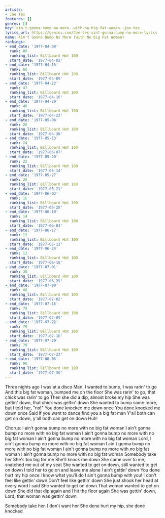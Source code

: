 ```yaml
---
artists:
- Joe Tex
features: []
genres: []
key: ain-t-gonna-bump-no-more--with-no-big-fat-woman--joe-tex
lyrics_url: https://genius.com/Joe-tex-aint-gonna-bump-no-more-lyrics
name: Ain't Gonna Bump No More (with No Big Fat Woman)
rankings:
- end_date: '1977-04-08'
  rank: 80
  ranking_list: Billboard Hot 100
  start_date: '1977-04-02'
- end_date: '1977-04-15'
  rank: 60
  ranking_list: Billboard Hot 100
  start_date: '1977-04-09'
- end_date: '1977-04-22'
  rank: 47
  ranking_list: Billboard Hot 100
  start_date: '1977-04-16'
- end_date: '1977-04-29'
  rank: 40
  ranking_list: Billboard Hot 100
  start_date: '1977-04-23'
- end_date: '1977-05-06'
  rank: 28
  ranking_list: Billboard Hot 100
  start_date: '1977-04-30'
- end_date: '1977-05-13'
  rank: 24
  ranking_list: Billboard Hot 100
  start_date: '1977-05-07'
- end_date: '1977-05-20'
  rank: 22
  ranking_list: Billboard Hot 100
  start_date: '1977-05-14'
- end_date: '1977-05-27'
  rank: 20
  ranking_list: Billboard Hot 100
  start_date: '1977-05-21'
- end_date: '1977-06-03'
  rank: 16
  ranking_list: Billboard Hot 100
  start_date: '1977-05-28'
- end_date: '1977-06-10'
  rank: 14
  ranking_list: Billboard Hot 100
  start_date: '1977-06-04'
- end_date: '1977-06-17'
  rank: 12
  ranking_list: Billboard Hot 100
  start_date: '1977-06-11'
- end_date: '1977-06-24'
  rank: 12
  ranking_list: Billboard Hot 100
  start_date: '1977-06-18'
- end_date: '1977-07-01'
  rank: 30
  ranking_list: Billboard Hot 100
  start_date: '1977-06-25'
- end_date: '1977-07-08'
  rank: 48
  ranking_list: Billboard Hot 100
  start_date: '1977-07-02'
- end_date: '1977-07-15'
  rank: 79
  ranking_list: Billboard Hot 100
  start_date: '1977-07-09'
- end_date: '1977-07-22'
  rank: 79
  ranking_list: Billboard Hot 100
  start_date: '1977-07-16'
- end_date: '1977-07-29'
  rank: 79
  ranking_list: Billboard Hot 100
  start_date: '1977-07-23'
- end_date: '1977-08-05'
  rank: 90
  ranking_list: Billboard Hot 100
  start_date: '1977-07-30'
---
```

Three nights ago I was at a disco
Man, I wanted to bump, I was rarin' to go
And this big fat woman, bumped me on the floor
She was rarin' to go, that chick was rarin' to go
Then she did a dip, almost broke my hip
She was gettin' down, that chick was gettin' down
She wanted to bump some more, but I told her, "no!"
You done knocked me down once
You done knocked me down once
Said if you want to dance find you a big fat man
Y'all both can get on down, y'all both can get on down
Huh!

Chorus:
I ain't gonna bump no more with no big fat woman
I ain't gonna bump no more with no big fat woman
I ain't gonna bump no more with no big fat woman
I ain't gonna bump no more with no big fat woman
Lord, I ain't gonna bump no more with no big fat woman
I ain't gonna bump no more with no big fat woman
I ain't gonna bump no more with no big fat woman
I ain't gonna bump no more with no big fat woman
Somebody take her
She's too big for me
She'll knock me down
She came over to me, snatched me out of my seat
She wanted to get on down, still wanted to get on down
I told her to go on and leave me alone
I ain't gettin' down
You done hurt my hip once
I know what you'll do
I ain't gonna bump with you!
I don't feel like gettin' down
Don't feel like gettin' down
She just shook her head at every word I said
She wanted to get on down
That woman wanted to get on down
She did that dip again and I hit the floor again
She was gettin' down, Lord, that woman was gettin' down


Somebody take her, I don't want her
She done hurt my hip, she done knocked
